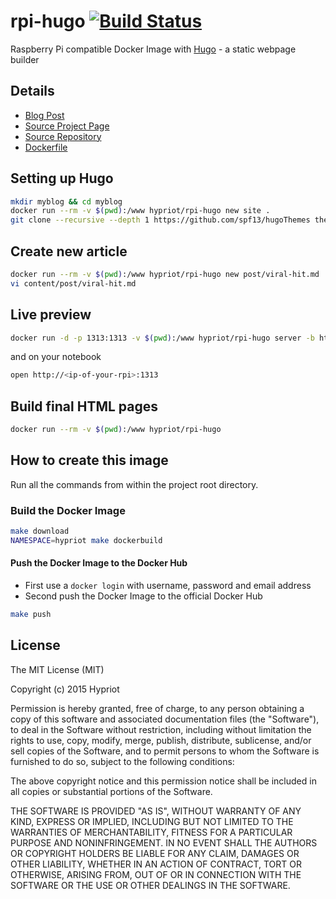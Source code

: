 # rpi-hugo [![Build Status](http://armbuilder2.hypriot.com/api/badge/github.com/hypriot/rpi-hugo/status.svg?branch=master)](http://armbuilder.hypriot.com/github.com/hypriot/rpi-hugo)

Raspberry Pi compatible Docker Image with [Hugo](http://gohugo.io) - a static webpage builder

## Details
- [Blog Post](http://blog.hypriot.com/post/static-website-generation-on-steriods-with-docker/)
- [Source Project Page](https://github.com/hypriot)
- [Source Repository](https://github.com/hypriot/rpi-hugo)
- [Dockerfile](https://github.com/hypriot/rpi-hugo/blob/master/Dockerfile)

## Setting up Hugo

```bash
mkdir myblog && cd myblog
docker run --rm -v $(pwd):/www hypriot/rpi-hugo new site .
git clone --recursive --depth 1 https://github.com/spf13/hugoThemes themes
```

## Create new article

```bash
docker run --rm -v $(pwd):/www hypriot/rpi-hugo new post/viral-hit.md
vi content/post/viral-hit.md
```

## Live preview

```bash
docker run -d -p 1313:1313 -v $(pwd):/www hypriot/rpi-hugo server -b http://<ip-of-your-rpi>/ --bind=0.0.0.0 -w -D --theme=hyde
```
and on your notebook

```bash
open http://<ip-of-your-rpi>:1313
```

## Build final HTML pages

```bash
docker run --rm -v $(pwd):/www hypriot/rpi-hugo
```

## How to create this image

Run all the commands from within the project root directory.

### Build the Docker Image
```bash
make download
NAMESPACE=hypriot make dockerbuild
```

#### Push the Docker Image to the Docker Hub
* First use a `docker login` with username, password and email address
* Second push the Docker Image to the official Docker Hub

```bash
make push
```

## License

The MIT License (MIT)

Copyright (c) 2015 Hypriot

Permission is hereby granted, free of charge, to any person obtaining a copy
of this software and associated documentation files (the "Software"), to deal
in the Software without restriction, including without limitation the rights
to use, copy, modify, merge, publish, distribute, sublicense, and/or sell
copies of the Software, and to permit persons to whom the Software is
furnished to do so, subject to the following conditions:

The above copyright notice and this permission notice shall be included in all
copies or substantial portions of the Software.

THE SOFTWARE IS PROVIDED "AS IS", WITHOUT WARRANTY OF ANY KIND, EXPRESS OR
IMPLIED, INCLUDING BUT NOT LIMITED TO THE WARRANTIES OF MERCHANTABILITY,
FITNESS FOR A PARTICULAR PURPOSE AND NONINFRINGEMENT. IN NO EVENT SHALL THE
AUTHORS OR COPYRIGHT HOLDERS BE LIABLE FOR ANY CLAIM, DAMAGES OR OTHER
LIABILITY, WHETHER IN AN ACTION OF CONTRACT, TORT OR OTHERWISE, ARISING FROM,
OUT OF OR IN CONNECTION WITH THE SOFTWARE OR THE USE OR OTHER DEALINGS IN THE
SOFTWARE.
